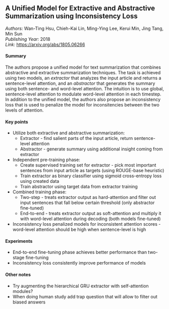 ## A Unified Model for Extractive and Abstractive Summarization using Inconsistency Loss
_Authors:_ Wan-Ting Hsu, Chieh-Kai Lin, Ming-Ying Lee, Kerui Min, Jing Tang, Min Sun   
_Publishing Year:_ 2018   
_Link:_ https://arxiv.org/abs/1805.06266   

#### Summary
The authors propose a unified model for text summarization that combines abstractive and extractive summarization techniques.
The task is achieved using two models, an _extractor_ that analyzes the input article and returns a sentence-level attention, and an _abstractor_ that generates the summary using both sentence- and word-level attention.
The intuition is to use global, sentence-level attention to modulate word-level attention in each timestep.
In addition to the unified model, the authors also propose an inconsistency loss that is used to penalize the model for inconsitencies between the two levels of attention.


#### Key points
- Utilize both extractive and abstractive summarization:
	- Extractor - find salient parts of the input article, return sentence-level attention
	- Abstractor - generate summary using additional insight coming from extractor
- Independent pre-training phase:
	- Create supervised training set for extractor - pick most important sentences from input article as targets (using ROUGE-base heuristic) 
	- Train extractor as binary classifier using sigmoid cross-entropy loss using created data
	- Train abstractor using target data from extractor training
- Combined training phase:
	- Two-step - treats extractor output as hard-attention and filter out input sentences that fall below certain threshold (only abstractor fine-tuned)
	- End-to-end - treats extractor output as soft-attention and multiply it with word-level attention during decoding (both models fine-tuned)
- Inconsistency loss penalized models for inconsistent attention scores - word-level attention should be high when sentence-level is high


#### Experiments
- End-to-end fine-tuning phase achieves better performance than two-stage fine-tuning
- Inconsistency loss consistently improve performance of models


#### Other notes
- Try augmenting the hierarchical GRU extractor with self-attention modules?
- When doing human study add trap question that will allow to filter out biased answers
